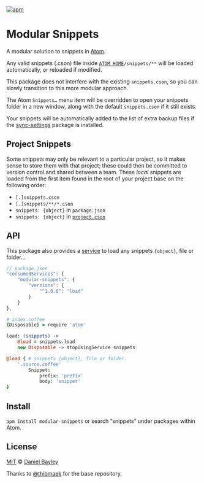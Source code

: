 [![apm]](https://atom.io/packages/modular-snippets)

Modular Snippets
================
A modular solution to snippets in [Atom].

Any valid snippets (.cson) file inside [`ATOM_HOME`]`/snippets/**` will be loaded automatically, or reloaded if modified.

This package does not interfere with the existing `snippets.cson`, so you can slowly transition to this more modular approach.

The Atom `Snippets…` menu item will be overridden to open your snippets folder in a new window, along with the default `snippets.cson` if it still exists.

Your snippets will be automatically added to the list of extra backup files if the [sync-settings] package is installed.

Project Snippets
----------------
Some snippets may only be relevant to a particular project, so it makes sense to store them with that project; these could then be committed to version control and shared between a team. These _local_ snippets are loaded from the first item found in the root of your project base on the following order:

* `[.]snippets.cson`
* `[.]snippets/**/*.cson`
* `snippets: {object}` in `package.json`
* `snippets: {object}` in [`project.cson`]

API
---
This package also provides a [service] to load any snippets `{object}`, file or folder…
~~~ js
// package.json
"consumedServices": {
	"modular-snippets": {
		"versions": {
			"^1.0.0": "load"
		}
	}
},
~~~
~~~ coffee
# index.coffee
{Disposable} = require 'atom'

load: (snippets) ->
	@load = snippets.load
	new Disposable -> stopUsingService snippets

@load { # snippets {object}, file or folder.
	'.source.coffee'
		Snippet:
			prefix: 'prefix'
			body: 'snippet'
}
~~~

Install
-------
`apm install modular-snippets` or search “snippets” under packages within Atom.

License
-------
[MIT] © [Daniel Bayley]

Thanks to [@thibmaek] for the base repository.

[MIT]:							LICENSE.md
[Daniel Bayley]:		https://github.com/danielbayley
[atom]:							https://atom.io
[apm]:							https://img.shields.io/apm/v/modular-snippets.svg?style=flat-square
[`ATOM_HOME`]:			http://flight-manual.atom.io/using-atom/sections/basic-customization/#custom-home-location-with-an-environment-variable
[service]:					http://flight-manual.atom.io/behind-atom/sections/interacting-with-other-packages-via-services
[sync-settings]:		https://atom.io/packages/sync-settings
[`project.cson`]:		https://github.com/danielbrodin/atom-project-manager/#local-settings-file
[gist]:							https://github.com/gist
[@thibmaek]:				https://atom.io/users/thibmaek
